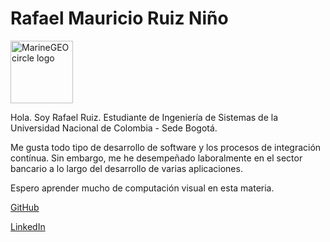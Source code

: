# Rafael Mauricio Ruiz Niño

<img src="https://github.com/ramruizni.png" alt="MarineGEO circle logo" style="height: 100px; width:100px;"/>

Hola. Soy Rafael Ruiz. Estudiante de Ingeniería de Sistemas de la Universidad Nacional de Colombia - Sede Bogotá.

Me gusta todo tipo de desarrollo de software y los procesos de integración contínua. Sin embargo, me he desempeñado laboralmente en el sector bancario a lo largo del desarrollo de varias aplicaciones.

Espero aprender mucho de computación visual en esta materia.

[GitHub](https://github.com/ramruizni)

[LinkedIn](https://www.linkedin.com/in/rafael-ruiz-1a2124158/)
